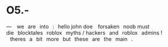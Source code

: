 # O5.-
 — ⠀we⠀are⠀into⠀:⠀hello john doe ⠀forsaken⠀noob must die⠀blocktales⠀roblox⠀myths / hackers⠀and⠀roblox⠀admins !⠀theres⠀a⠀bit⠀more⠀but⠀these⠀are⠀the⠀main⠀.
